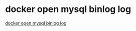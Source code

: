 # docker open mysql binlog log
[docker open mysql binlog log](https://aiwithcloud.com/2022/09/15/docker_open_mysql_binlog_log/)